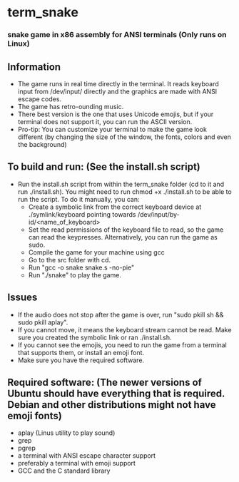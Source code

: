 # term_snake
### snake game in x86 assembly for ANSI terminals (Only runs on Linux)

## Information
- The game runs in real time directly in the terminal. It reads keyboard input from /dev/input/ directly and the graphics are made with ANSI escape codes.
- The game has retro-ounding music.
- There best version is the one that uses Unicode emojis, but if your terminal does not support it, you can run the ASCII version.
- Pro-tip: You can customize your terminal to make the game look different (by changing the size of the window, the fonts, colors and even the background)

## To build and run: (See the install.sh script)
- Run the install.sh script from within the term_snake folder (cd to it and run ./install.sh). You might need to run chmod +x ./install.sh to be able to run the script. To do it manually, you can:
  - Create a symbolic link from the correct keyboard device at ./symlink/keyboard pointing towards /dev/input/by-id/<name_of_keyboard>
  - Set the read permissions of the keyboard file to read, so the game can read the keypresses. Alternatively, you can run the game as sudo.
  - Compile the game for your machine using gcc
  - Go to the src folder with cd.
  - Run "gcc -o snake snake.s -no-pie"
  - Run "./snake" to play the game.

## Issues
- If the audio does not stop after the game is over, run "sudo pkill sh && sudo pkill aplay".
- If you cannot move, it means the keyboard stream cannot be read. Make sure you created the symbolic link or ran ./install.sh.
- If you cannot see the emojis, you need to run the game from a terminal that supports them, or install an emoji font.
- Make sure you have the required software.

## Required software: (The newer versions of Ubuntu should have everything that is required. Debian and other distributions might not have emoji fonts)
- aplay (Linus utility to play sound)
- grep
- pgrep
- a terminal with ANSI escape character support
- preferably a terminal with emoji support
- GCC and the C standard library
